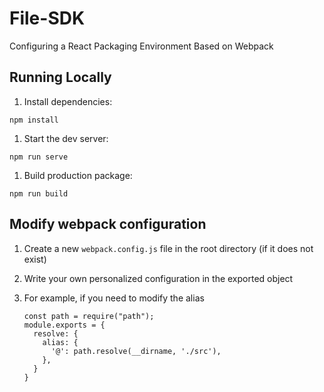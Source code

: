 # **File-SDK**

Configuring a React Packaging Environment Based on Webpack

## **Running Locally**

1. Install dependencies:

```
npm install
```

1. Start the dev server:

```
npm run serve
```

1. Build production package:

```
npm run build
```

## **Modify webpack configuration**

1. Create a new `webpack.config.js` file in the root directory (if it does not exist)

2. Write your own personalized configuration in the exported object

3. For example, if you need to modify the alias

   ```
   const path = require("path");
   module.exports = {
     resolve: {
       alias: {
         '@': path.resolve(__dirname, './src'),
       },
     }
   }
   ```
